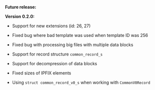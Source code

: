 **Future release:**

**Version 0.2.0:**

*  Support for new extensions (id: 26, 27)
*  Fixed bug where bad template was used when template ID was 256
*  Fixed bug with processing big files with multiple data blocks
*  Support for record structure `common_record_s`
*  Support for decompression of data blocks

*  Fixed sizes of IPFIX elements
*  Using `struct common_record_v0_s` when working with `CommonV0Record`
